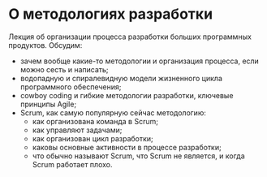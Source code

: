 # О методологиях разработки

Лекция об организации процесса разработки больших программных продуктов. Обсудим:
- зачем вообще какие-то методологии и организация процесса, если можно сесть и написать;
- водопадную и спиралевидную модели жизненного цикла программного обеспечения;
- cowboy coding и гибкие методологии разработки, ключевые принципы Agile;
- Scrum, как самую популярную сейчас методологию:
  - как организована команда в Scrum;
  - как управляют задачами;
  - как организован цикл разработки;
  - каковы основные активности в процессе разработки;
  - что обычно называют Scrum, что Scrum не является, и когда Scrum работает плохо.